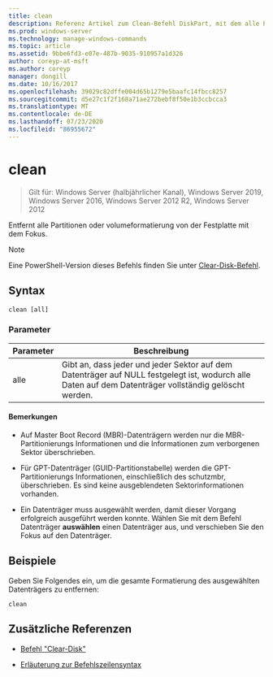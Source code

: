 ```yaml
---
title: clean
description: Referenz Artikel zum Clean-Befehl DiskPart, mit dem alle Partitionen oder volumeformatierung aus dem Datenträger mit dem Fokus entfernt werden.
ms.prod: windows-server
ms.technology: manage-windows-commands
ms.topic: article
ms.assetid: 9bbe6fd3-e07e-487b-9035-910957a1d326
author: coreyp-at-msft
ms.author: coreyp
manager: dongill
ms.date: 10/16/2017
ms.openlocfilehash: 39029c82dffe004d65b1279e5baafc14fbcc8257
ms.sourcegitcommit: d5e27c1f2f168a71ae272bebf8f50e1b3ccbcca3
ms.translationtype: MT
ms.contentlocale: de-DE
ms.lasthandoff: 07/23/2020
ms.locfileid: "86955672"
---
```

# <a name="clean"></a>clean

> Gilt für: Windows Server (halbjährlicher Kanal), Windows Server 2019, Windows Server 2016, Windows Server 2012 R2, Windows Server 2012

Entfernt alle Partitionen oder volumeformatierung von der Festplatte mit dem Fokus.

>[!NOTE]
> Eine PowerShell-Version dieses Befehls finden Sie unter [Clear-Disk-Befehl](/powershell/module/storage/clear-disk).

## <a name="syntax"></a>Syntax

```
clean [all]
```

### <a name="parameters"></a>Parameter

| Parameter | Beschreibung |
| --------- | ----------- |
| alle | Gibt an, dass jeder und jeder Sektor auf dem Datenträger auf NULL festgelegt ist, wodurch alle Daten auf dem Datenträger vollständig gelöscht werden. |

#### <a name="remarks"></a>Bemerkungen

- Auf Master Boot Record (MBR)-Datenträgern werden nur die MBR-Partitionierungs Informationen und die Informationen zum verborgenen Sektor überschrieben.

- Für GPT-Datenträger (GUID-Partitionstabelle) werden die GPT-Partitionierungs Informationen, einschließlich des schutzmbr, überschrieben. Es sind keine ausgeblendeten Sektorinformationen vorhanden.

- Ein Datenträger muss ausgewählt werden, damit dieser Vorgang erfolgreich ausgeführt werden konnte. Wählen Sie mit dem Befehl Datenträger **auswählen** einen Datenträger aus, und verschieben Sie den Fokus auf den Datenträger.

## <a name="examples"></a>Beispiele

Geben Sie Folgendes ein, um die gesamte Formatierung des ausgewählten Datenträgers zu entfernen:

```
clean
```

## <a name="additional-references"></a>Zusätzliche Referenzen

- [Befehl "Clear-Disk"](/powershell/module/storage/clear-disk)

- [Erläuterung zur Befehlszeilensyntax](command-line-syntax-key.md)
